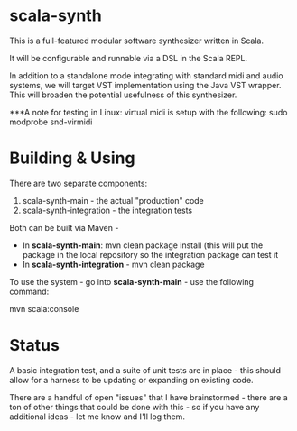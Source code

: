 scala-synth
===========

This is a full-featured modular software synthesizer written in Scala.

It will be configurable and runnable via a DSL in the Scala REPL.

In addition to a standalone mode integrating with standard midi and audio systems, we will target VST implementation using the Java VST wrapper.  This will broaden the potential usefulness of this synthesizer.

***A note for testing in Linux:  virtual midi is setup with the following: sudo modprobe snd-virmidi

Building & Using
==========
There are two separate components:

1) scala-synth-main - the actual "production" code<br>
2) scala-synth-integration - the integration tests


Both can be built via Maven - 
- In <b>scala-synth-main</b>:  mvn clean package install (this will put the package in the local repository so the integration package can test it
- In <b>scala-synth-integration</b> - mvn clean package

To use the system - go into <b>scala-synth-main</b> - use the following command:

mvn scala:console


Status
=========
A basic integration test, and a suite of unit tests are in place - this should allow for a harness to be updating or expanding on existing code.

There are a handful of open "issues" that I have brainstormed - there are a ton of other things that could be done with this - so if you have any additional ideas - let me know and I'll log them.
